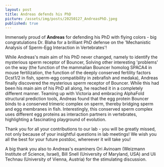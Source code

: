 ```yaml
---
layout: post
title: Andreas defends his PhD
picture: /assets/img/posts/20250127_AndreasPhD.jpeg
published: true
---
```

Immensely proud of **Andreas** for defending his PhD with flying colors - big congratulations Dr. Blaha for a brilliant PhD defense on the 'Mechanistic Analysis of Sperm-Egg Interaction in Vertebrates'! 

While Andreas's main aim of his PhD never changed, namely to identify the mysterious sperm receptor of Bouncer, 
Solving other interesting 'problems' on the way (the function of the mammalian Bouncer homolog SPACA4 in mouse fertilization, the function of the deeply conserved fertility factors Dcst1/2 in fish, sperm-egg compatibility in zebrafish and medaka), Andreas finally discovered the mysterious sperm receptor of Bouncer. While this had been his main aim of his PhD all along, he reached it in a completely different manner. 
Teaming up with Victoria and embracing AlphaFold structural prediction tools, Andreas found that the egg protein Bouncer binds to a conserved trimeric complex on sperm, thereby bridging sperm and egg membranes in fish. Interestingly, this conserved sperm complex uses different egg proteins as interaction partners in vertebrates, highlighting a fascinating playground of evolution. 

Thank you for all your contributions to our lab - you will be greatly missed, not only because of your insightful questions in lab meetings! 
We wish you all the best for your future postdoc, whereever it will take you!

A big thank you also to Andreas's examiners Ori Avinoam (Weizmann Institute of Science, Israel), Bill Snell (University of Maryland, USA) and Uli Technau (University of Vienna, Austria) for the stimulating discussion. 
